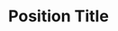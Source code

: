 ---
name: John Doe
title: Position Title
email: hello@outlook.com
website: https://www.somesite.com
location: Toronto, Ontario
---